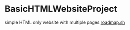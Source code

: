 # BasicHTMLWebsiteProject
  simple HTML only website with multiple pages
  <a href="https://www.roadmap.sh">roadmap.sh</a>

